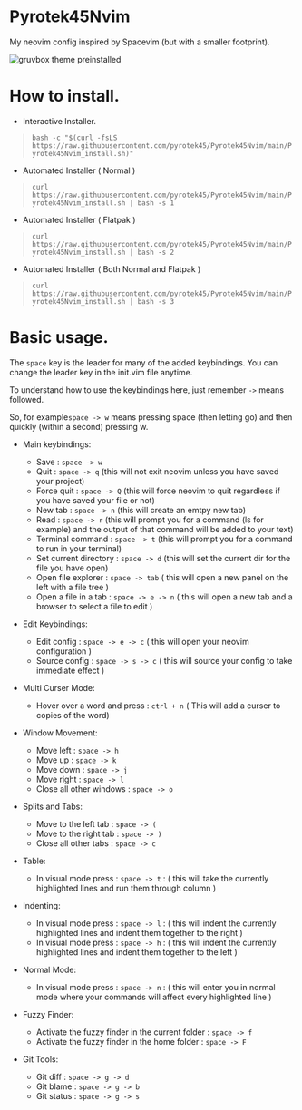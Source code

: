 # Pyrotek45Nvim
My neovim config inspired by Spacevim (but with a smaller footprint).

![gruvbox theme preinstalled](https://camo.githubusercontent.com/a05028ef4dae5865098c508fc9f686b211f510198f07e6a5636734dbac618b30/687474703a2f2f692e696d6775722e636f6d2f476b496c38466e2e706e67)

# How to install.

- Interactive Installer.
> `bash -c "$(curl -fsLS https://raw.githubusercontent.com/pyrotek45/Pyrotek45Nvim/main/Pyrotek45Nvim_install.sh)"`

- Automated Installer ( Normal )
> `curl https://raw.githubusercontent.com/pyrotek45/Pyrotek45Nvim/main/Pyrotek45Nvim_install.sh | bash -s 1`

- Automated Installer ( Flatpak )
> `curl https://raw.githubusercontent.com/pyrotek45/Pyrotek45Nvim/main/Pyrotek45Nvim_install.sh | bash -s 2`

- Automated Installer ( Both Normal and Flatpak )
> `curl https://raw.githubusercontent.com/pyrotek45/Pyrotek45Nvim/main/Pyrotek45Nvim_install.sh | bash -s 3`

# Basic usage.

The `space` key is the leader for many of the added keybindings.
You can change the leader key in the init.vim file anytime.

To understand how to use the keybindings here, just remember `->` means followed. 

So, for example`space -> w` means pressing space (then letting go) and then quickly (within a second) pressing w.

- Main keybindings:
  - Save : `space -> w`
  - Quit : `space -> q` (this will not exit neovim unless you have saved your project)
  - Force quit : `space -> Q` (this will force neovim to quit regardless if you have saved your file or not)
  - New tab : `space -> n` (this will create an emtpy new tab)
  - Read : `space -> r` (this will prompt you for a command (ls for example) and the output of that command will be added to your text)
  - Terminal command : `space -> t` (this will prompt you for a command to run in your terminal)
  - Set current directory : `space -> d` (this will set the current dir for the file you have open) 
  - Open file explorer : `space -> tab` ( this will open a new panel on the left with a file tree )
  - Open a file in a tab : `space -> e -> n` ( this will open a new tab and a browser to select a file to edit )
 
- Edit Keybindings:
  - Edit config : `space -> e -> c` ( this will open your neovim configuration )
  - Source config : `space -> s -> c` ( this will source your config to take immediate effect )
  
- Multi Curser Mode:
  - Hover over a word and press : `ctrl + n` ( This will add a curser to copies of the word) 

- Window Movement:
  - Move left : `space -> h`
  - Move up : `space -> k`
  - Move down : `space -> j`
  - Move right : `space -> l`
  - Close all other windows : `space -> o`

- Splits and Tabs:
  - Move to the left tab : `space -> (`
  - Move to the right tab : `space -> )`
  - Close all other tabs : `space -> c `

- Table:
  - In visual mode press : `space -> t` : ( this will take the currently highlighted lines and run them through column )

- Indenting:
  - In visual mode press : `space -> l` : ( this will indent the currently highlighted lines and indent them together to the right )
  - In visual mode press : `space -> h` : ( this will indent the currently highlighted lines and indent them together to the left )

- Normal Mode:
  - In visual mode press : `space -> n` : ( this will enter you in normal mode where your commands will affect every highlighted line ) 

- Fuzzy Finder:
  - Activate the fuzzy finder in the current folder : `space -> f`
  - Activate the fuzzy finder in the home folder : `space -> F`

- Git Tools:
  - Git diff : `space -> g -> d`
  - Git blame : `space -> g -> b`
  - Git status : `space -> g -> s`

